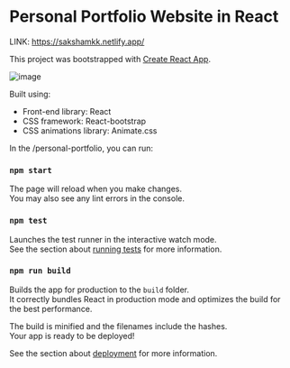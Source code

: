 # Personal Portfolio Website in React

LINK: https://sakshamkk.netlify.app/

This project was bootstrapped with [Create React App](https://github.com/facebook/create-react-app).

![image](https://github.com/user-attachments/assets/ff5c7704-dbf2-4c7a-a2b8-08632573534e)


Built using:

- Front-end library: React
- CSS framework: React-bootstrap
- CSS animations library: Animate.css

In the /personal-portfolio, you can run:

### `npm start`



The page will reload when you make changes.\
You may also see any lint errors in the console.

### `npm test`

Launches the test runner in the interactive watch mode.\
See the section about [running tests](https://facebook.github.io/create-react-app/docs/running-tests) for more information.

### `npm run build`

Builds the app for production to the `build` folder.\
It correctly bundles React in production mode and optimizes the build for the best performance.

The build is minified and the filenames include the hashes.\
Your app is ready to be deployed!

See the section about [deployment](https://facebook.github.io/create-react-app/docs/deployment) for more information.
